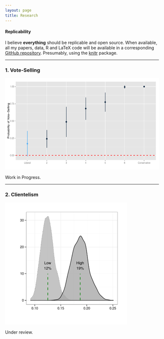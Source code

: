 ```yaml
---
layout: page
title: Research
---
```



#### Replicability 

I believe **everything** should be replicable and open source. When available, all my papers, data, R and LaTeX code will be available in a corresponding [GitHub repository](https://github.com/hbahamonde?tab=repositories). Presumably, using the [knitr](http://yihui.name/knitr/) package.


---


### 1. Vote-Selling

<img src="/resources/libcon_prop.pdf" alt="" style="width:600px;height:300px;">


<p class="message">
  Work in Progress.
</p>

---


### 2. Clientelism

<img src="/resources/effects_density.pdf" alt="" style="width:400px;height:400px;">


<p class="message">
  Under review.
</p>
